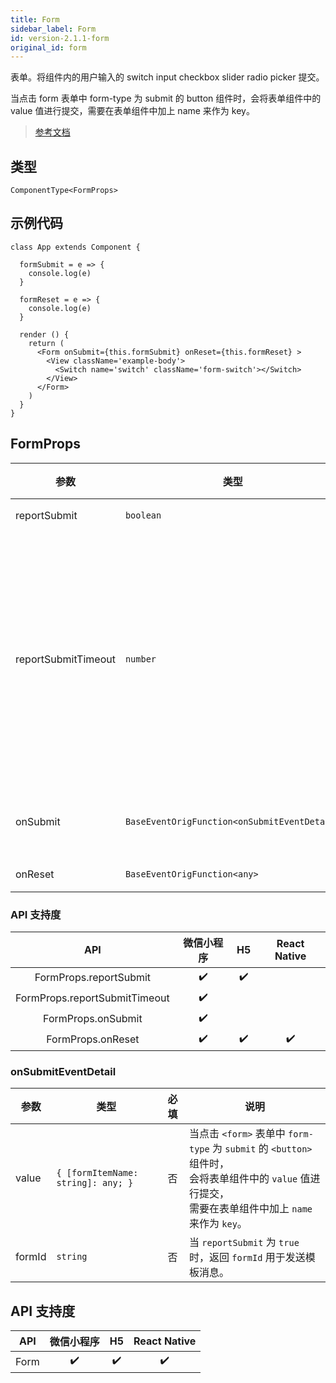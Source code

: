 ```yaml
---
title: Form
sidebar_label: Form
id: version-2.1.1-form
original_id: form
---
```


表单。将组件内的用户输入的 switch input checkbox slider radio picker 提交。

当点击 form 表单中 form-type 为 submit 的 button 组件时，会将表单组件中的 value 值进行提交，需要在表单组件中加上 name 来作为 key。

> [参考文档](https://developers.weixin.qq.com/miniprogram/dev/component/form.html)

## 类型

```tsx
ComponentType<FormProps>
```

## 示例代码

```tsx
class App extends Component {

  formSubmit = e => {
    console.log(e)
  }

  formReset = e => {
    console.log(e)
  }

  render () {
    return (
      <Form onSubmit={this.formSubmit} onReset={this.formReset} >
        <View className='example-body'>
          <Switch name='switch' className='form-switch'></Switch>
        </View>
      </Form>
    )
  }
}
```

## FormProps

<table>
  <thead>
    <tr>
      <th>参数</th>
      <th>类型</th>
      <th style="text-align:center">默认值</th>
      <th style="text-align:center">必填</th>
      <th>说明</th>
    </tr>
  </thead>
  <tbody>
    <tr>
      <td>reportSubmit</td>
      <td><code>boolean</code></td>
      <td style="text-align:center"><code>false</code></td>
      <td style="text-align:center">否</td>
      <td>是否返回 <code>formId</code> 用于发送模板消息。</td>
    </tr>
    <tr>
      <td>reportSubmitTimeout</td>
      <td><code>number</code></td>
      <td style="text-align:center"><code>0</code></td>
      <td style="text-align:center">否</td>
      <td>等待一段时间（毫秒数）以确认 <code>formId</code> 是否生效。<br />如果未指定这个参数，<code>formId</code> 有很小的概率是无效的（如遇到网络失败的情况）。<br />指定这个参数将可以检测 <code>formId</code> 是否有效，<br />以这个参数的时间作为这项检测的超时时间。<br />如果失败，将返回 <code>requestFormId:fail</code> 开头的 <code>formId</code>。</td>
    </tr>
    <tr>
      <td>onSubmit</td>
      <td><code>BaseEventOrigFunction&lt;onSubmitEventDetail&gt;</code></td>
      <td style="text-align:center"></td>
      <td style="text-align:center">否</td>
      <td>携带 form 中的数据触发 submit 事件<br />event.detail = { value : {'name': 'value'} , formId: '' }</td>
    </tr>
    <tr>
      <td>onReset</td>
      <td><code>BaseEventOrigFunction&lt;any&gt;</code></td>
      <td style="text-align:center"></td>
      <td style="text-align:center">否</td>
      <td>表单重置时会触发 reset 事件</td>
    </tr>
  </tbody>
</table>

### API 支持度

| API | 微信小程序 | H5 | React Native |
| :---: | :---: | :---: | :---: |
| FormProps.reportSubmit | ✔️ | ✔️ |  |
| FormProps.reportSubmitTimeout | ✔️ |  |  |
| FormProps.onSubmit | ✔️ |  |  |
| FormProps.onReset | ✔️ | ✔️ | ✔️ |

### onSubmitEventDetail

<table>
  <thead>
    <tr>
      <th>参数</th>
      <th>类型</th>
      <th style="text-align:center">必填</th>
      <th>说明</th>
    </tr>
  </thead>
  <tbody>
    <tr>
      <td>value</td>
      <td><code>{ [formItemName: string]: any; }</code></td>
      <td style="text-align:center">否</td>
      <td>当点击 <code>&lt;form&gt;</code> 表单中 <code>form-type</code> 为 <code>submit</code> 的 <code>&lt;button&gt;</code> 组件时，<br />会将表单组件中的 <code>value</code> 值进行提交，<br />需要在表单组件中加上 <code>name</code> 来作为 <code>key</code>。</td>
    </tr>
    <tr>
      <td>formId</td>
      <td><code>string</code></td>
      <td style="text-align:center">否</td>
      <td>当 <code>reportSubmit</code> 为 <code>true</code> 时，返回 <code>formId</code> 用于发送模板消息。</td>
    </tr>
  </tbody>
</table>

## API 支持度

| API | 微信小程序 | H5 | React Native |
| :---: | :---: | :---: | :---: |
| Form | ✔️ | ✔️ | ✔️ |
